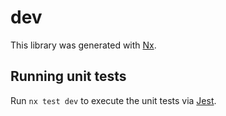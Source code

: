 # dev

This library was generated with [Nx](https://nx.dev).

## Running unit tests

Run `nx test dev` to execute the unit tests via [Jest](https://jestjs.io).
